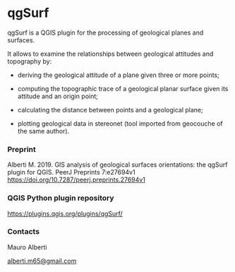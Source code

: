 # qgSurf

qgSurf is a QGIS plugin for the processing of geological planes and surfaces.


It allows to examine the relationships between geological attitudes and topography by:

- deriving the geological attitude of a plane given three or more points;

- computing the topographic trace of a geological planar surface given its attitude and an origin point;

- calculating the distance between points and a geological plane;

- plotting geological data in stereonet (tool imported from geocouche of the same author).



### Preprint

Alberti M. 2019. GIS analysis of geological surfaces orientations: the qgSurf plugin for QGIS. PeerJ Preprints 7:e27694v1 https://doi.org/10.7287/peerj.preprints.27694v1

### QGIS Python plugin repository

https://plugins.qgis.org/plugins/qgSurf/

### Contacts

Mauro Alberti 

alberti.m65@gmail.com

